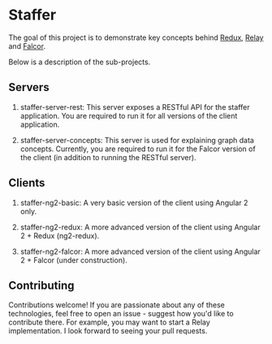 # Staffer

The goal of this project is to demonstrate key concepts behind [Redux](http://redux.js.org/), [Relay](https://facebook.github.io/relay/) and [Falcor](http://netflix.github.io/falcor/).

Below is a description of the sub-projects.

## Servers
1. staffer-server-rest: This server exposes a RESTful API for the staffer application. You are required to run it for all versions of the client application.

2. staffer-server-concepts: This server is used for explaining graph data concepts. Currently, you are required to run it for the Falcor version of the client (in addition to running the RESTful server).

## Clients
1. staffer-ng2-basic: A very basic version of the client using Angular 2 only.

2. staffer-ng2-redux: A more advanced version of the client using Angular 2 + Redux (ng2-redux).

3. staffer-ng2-falcor: A more advanced version of the client using Angular 2 + Falcor (under construction).

## Contributing

Contributions welcome! If you are passionate about any of these technologies, feel free to open an issue -  suggest how you'd like to contribute there. For example, you may want to start a Relay implementation. I look forward to seeing your pull requests.